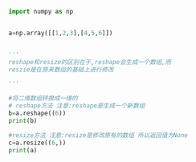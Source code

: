 
<BlogInfo title="26.reshape和resize" author="白日梦想猿" pv=0 read_times=0 pre_cost_time=0分13秒 category="numpy学习" tag_list="['numpy学习']" create_time="2021.08.23 09:05:26" update_time="2021.08.23 09:10:42" />

```python
import numpy as np


a=np.array([[1,2,3],[4,5,6]])


'''
reshape和resize的区别在于,reshape会生成一个数组,而
reszie是在原来数组的基础上进行修改

'''

#将二维数组转换成一维的
# reshape方法 注意:reshape是生成一个新数组
b=a.reshape((6))
print(b)

#resize方法 注意:resize是修改原有的数组 所以返回值为None
c=a.resize((6,))
print(a)




```
